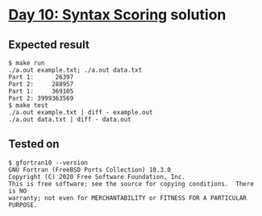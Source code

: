 # [Day 10: Syntax Scoring](https://adventofcode.com/2021/day/10) solution

## Expected result
```
$ make run
./a.out example.txt; ./a.out data.txt
Part 1:      26397
Part 2:     288957
Part 1:     369105
Part 2: 3999363569
$ make test
./a.out example.txt | diff - example.out
./a.out data.txt | diff - data.out
```

## Tested on
```
$ gfortran10 --version
GNU Fortran (FreeBSD Ports Collection) 10.3.0
Copyright (C) 2020 Free Software Foundation, Inc.
This is free software; see the source for copying conditions.  There is NO
warranty; not even for MERCHANTABILITY or FITNESS FOR A PARTICULAR PURPOSE.
```
